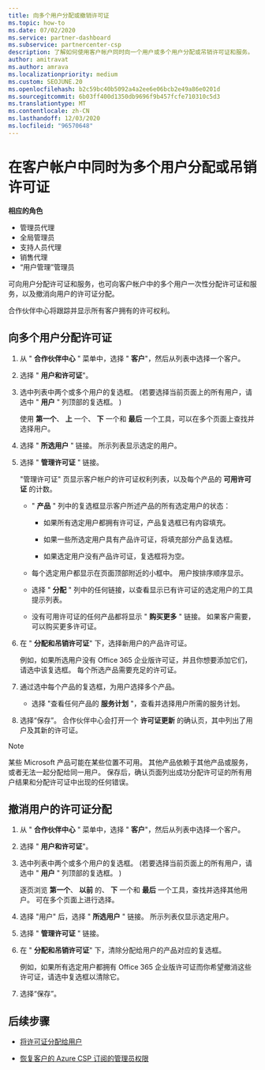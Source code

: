 ```yaml
---
title: 向多个用户分配或撤销许可证
ms.topic: how-to
ms.date: 07/02/2020
ms.service: partner-dashboard
ms.subservice: partnercenter-csp
description: 了解如何使用客户帐户同时向一个用户或多个用户分配或吊销许可证和服务。
author: amitravat
ms.author: amrava
ms.localizationpriority: medium
ms.custom: SEOJUNE.20
ms.openlocfilehash: b2c59bc40b5092a4a2ee6e06bcb2e49a86e0201d
ms.sourcegitcommit: 6b03ff400d1350db9696f9b457fcfe710310c5d3
ms.translationtype: MT
ms.contentlocale: zh-CN
ms.lasthandoff: 12/03/2020
ms.locfileid: "96570648"
---
```

# <a name="assign-or-revoke-licenses-at-the-same-time-to-multiple-users-in-a-customer-account"></a>在客户帐户中同时为多个用户分配或吊销许可证

**相应的角色**

- 管理员代理
- 全局管理员
- 支持人员代理
- 销售代理
- “用户管理”管理员

可向用户分配许可证和服务，也可向客户帐户中的多个用户一次性分配许可证和服务，以及撤消向用户的许可证分配。

合作伙伴中心将跟踪并显示所有客户拥有的许可权利。

## <a name="assign-licenses-to-multiple-users"></a>向多个用户分配许可证

1. 从 " **合作伙伴中心** " 菜单中，选择 " **客户**"，然后从列表中选择一个客户。

2. 选择 " **用户和许可证**"。

3. 选中列表中两个或多个用户的复选框。  (若要选择当前页面上的所有用户，请选中 " **用户** " 列顶部的复选框。 ) 

    使用 **第一个**、 **上** 一个、 **下** 一个和 **最后** 一个工具，可以在多个页面上查找并选择用户。

4. 选择 " **所选用户** " 链接。 所示列表显示选定的用户。

5. 选择 " **管理许可证** " 链接。

    "管理许可证" 页显示客户帐户的许可证权利列表，以及每个产品的 **可用许可证** 的计数。

    - " **产品** " 列中的复选框显示客户所述产品的所有选定用户的状态：

       - 如果所有选定用户都拥有许可证，产品复选框已有内容填充。

       - 如果一些所选定用户具有产品许可证，将填充部分产品复选框。

       - 如果选定用户没有产品许可证，复选框将为空。

    - 每个选定用户都显示在页面顶部附近的小框中。 用户按排序顺序显示。

    - 选择 " **分配** " 列中的任何链接，以查看显示已有许可证的选定用户的工具提示列表。

    - 没有可用许可证的任何产品都将显示 " **购买更多** " 链接。 如果客户需要，可以购买更多许可证。

6. 在 " **分配和吊销许可证**" 下，选择新用户的产品许可证。 

   例如，如果所选用户没有 Office 365 企业版许可证，并且你想要添加它们，请选中该复选框。 每个所选产品需要充足的许可证。

7. 通过选中每个产品的复选框，为用户选择多个产品。
    -   选择 "查看任何产品的 **服务计划** "，查看并选择用户所需的服务计划。

8. 选择“保存”。 合作伙伴中心会打开一个 **许可证更新** 的确认页，其中列出了用户及其新的许可证。

>[!NOTE]
>某些 Microsoft 产品可能在某些位置不可用。 其他产品依赖于其他产品或服务，或者无法一起分配给同一用户。 保存后，确认页面列出成功分配许可证的所有用户结果和分配许可证中出现的任何错误。

## <a name="revoke-users-license-assignments"></a>撤消用户的许可证分配

1. 从 " **合作伙伴中心** " 菜单中，选择 " **客户**"，然后从列表中选择一个客户。

2. 选择 " **用户和许可证**"。

3. 选中列表中两个或多个用户的复选框。  (若要选择当前页面上的所有用户，请选中 " **用户** " 列顶部的复选框。 ) 

    逐页浏览 **第一个**、 **以前** 的、 **下** 一个和 **最后** 一个工具，查找并选择其他用户。 可在多个页面上进行选择。

4. 选择 "用户" 后，选择 " **所选用户** " 链接。 所示列表仅显示选定用户。

5. 选择 " **管理许可证** " 链接。

6. 在 " **分配和吊销许可证**" 下，清除分配给用户的产品对应的复选框。

   例如，如果所有选定用户都拥有 Office 365 企业版许可证而你希望撤消这些许可证，请选中复选框以清除它。

7. 选择“保存”。

## <a name="next-steps"></a>后续步骤

- [将许可证分配给用户](assign-licenses-to-users.md)

- [恢复客户的 Azure CSP 订阅的管理员权限](revoke-reinstate-csp.md)